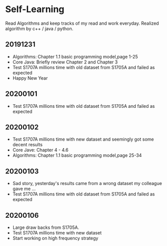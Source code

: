 # Self-Learning 
Read Algorithms and keep tracks of my read and work everyday.
Realized algorithm by c++ / java / python.

## 20191231
- Algorithms: Chapter 1.1 basic programming model,page 1-25
- Core Java: Briefly review Chapter 2 and Chapter 3
- Test S1707A millions time with old dataset from S1705A and failed as expected
- Happy New Year

## 20200101
- Test S1707A millions time with old dataset from S1705A and failed as expected

## 20200102
- Test S1707A millions time with new dataset and seemingly got some decent results
- Core Jave: Chapter 4 - 4.6
- Algorithms: Chapter 1.1 basic programming model,page 25-34

## 20200103
- Sad story, yesterday's results came from a wrong dataset my colleague gave me ...
- Test S1707A millions time with old dataset from S1705A and failed as expected

## 20200106
- Large draw backs from S1705A.
- Test S1707A millions time with new dataset 
- Start working on high frequency strategy
